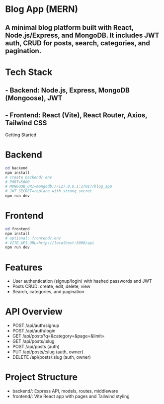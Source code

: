 # Blog App (MERN)

## A minimal blog platform built with React, Node.js/Express, and MongoDB. It includes JWT auth, CRUD for posts, search, categories, and pagination.

# Tech Stack
## - Backend: Node.js, Express, MongoDB (Mongoose), JWT
## - Frontend: React (Vite), React Router, Axios, Tailwind CSS

Getting Started

# Backend
```powershell
cd backend
npm install
# create backend/.env
# PORT=5000
# MONGODB_URI=mongodb://127.0.0.1:27017/blog_app
# JWT_SECRET=replace_with_strong_secret
npm run dev
```

# Frontend
```powershell
cd frontend
npm install
# optional: frontend/.env
# VITE_API_URL=http://localhost:5000/api
npm run dev
```

# Features
- User authentication (signup/login) with hashed passwords and JWT
- Posts CRUD: create, edit, delete, view
- Search, categories, and pagination

# API Overview
- POST /api/auth/signup
- POST /api/auth/login
- GET /api/posts?q=&category=&page=&limit=
- GET /api/posts/:slug
- POST /api/posts (auth)
- PUT /api/posts/:slug (auth, owner)
- DELETE /api/posts/:slug (auth, owner)

# Project Structure
- backend/: Express API, models, routes, middleware
- frontend/: Vite React app with pages and Tailwind styling



